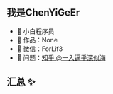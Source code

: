 ## 我是ChenYiGeEr

- 🏬 小白程序员
- 🏡 作品：None
- 💬 微信：ForLif3
- 🤔 问题：<a href="https://www.zhihu.com/people/yi-ru-bi-hu-shen-si-hai-54" target="_blank">知乎 @一入逼乎深似海</a>

## 汇总 ✨
